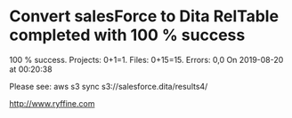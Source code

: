 # Convert salesForce to Dita RelTable completed with 100 % success

100 % success. Projects: 0+1=1.  Files: 0+15=15. Errors: 0,0  On 2019-08-20 at 00:20:38



Please see: aws s3 sync s3://salesforce.dita/results4/

http://www.ryffine.com

